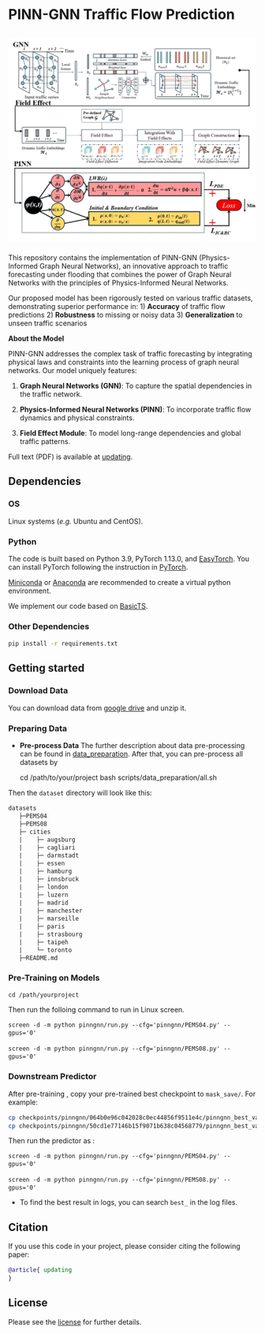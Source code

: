 # PINN-GNN Traffic Flow Prediction
![Loading Model Overview](https://github.com/viviRG2024/PINNGNN/blob/main/asset/framework.jpg "Model Overview")
---

This repository contains the implementation of PINN-GNN (Physics-Informed Graph Neural Networks), an innovative approach to traffic forecasting under flooding that combines the power of Graph Neural Networks with the principles of Physics-Informed Neural Networks. 

Our proposed model has been rigorously tested on various traffic datasets, demonstrating superior performance in: 1) **Accuracy** of traffic flow predictions 2) **Robustness** to missing or noisy data 3) **Generalization** to unseen traffic scenarios

**About the Model**

PINN-GNN addresses the complex task of traffic forecasting by integrating physical laws and constraints into the learning process of graph neural networks. Our model uniquely features:

1. **Graph Neural Networks (GNN)**: To capture the spatial dependencies in the traffic network.

2. **Physics-Informed Neural Networks (PINN)**: To incorporate traffic flow dynamics and physical constraints.

3. **Field Effect Module**: To model long-range dependencies and global traffic patterns.

Full text (PDF) is available at [updating]().

## Dependencies

### OS

Linux systems (*e.g.* Ubuntu and CentOS). 

### Python

The code is built based on Python 3.9, PyTorch 1.13.0, and [EasyTorch](https://github.com/cnstark/easytorch).
You can install PyTorch following the instruction in [PyTorch](https://pytorch.org/get-started/locally/). 

[Miniconda](https://docs.conda.io/en/latest/miniconda.html) or [Anaconda](https://www.anaconda.com/) are recommended to create a virtual python environment.

We implement our code based on [BasicTS](https://github.com/zezhishao/BasicTS/tree/master).

### Other Dependencies

```bash
pip install -r requirements.txt
```

## Getting started

### Download Data

You can download data from [google drive](https://drive.google.com/drive/folders/1F7vzXht4A9tWgiX5Jens-vGLirgVVGti?usp=drive_link) and unzip it.

### Preparing Data


- **Pre-process Data**
The further description about data pre-processing can be found in [data_preparation](/procedure.md).
After that, you can pre-process all datasets by

    cd /path/to/your/project
    bash scripts/data_preparation/all.sh

Then the `dataset` directory will look like this:

```text
datasets
   ├─PEMS04
   ├─PEMS08
   ├─ cities
   |    ├─ augsburg
   |    ├─ cagliari
   |    ├─ darmstadt
   |    ├─ essen
   |    ├─ hamburg
   |    ├─ innsbruck
   |    ├─ london
   |    ├─ luzern
   |    ├─ madrid
   |    ├─ manchester
   |    ├─ marseille
   |    ├─ paris
   |    ├─ strasbourg
   |    ├─ taipeh
   |    └─ toronto
   ├─README.md
```

### Pre-Training on Models

```
cd /path/yourproject
```

Then run the folloing command to run in Linux screen.

```
screen -d -m python pinngnn/run.py --cfg='pinngnn/PEMS04.py' --gpus='0'

screen -d -m python pinngnn/run.py --cfg='pinngnn/PEMS08.py' --gpus='0'

```

### Downstream Predictor

After pre-training , copy your pre-trained best checkpoint to `mask_save/`.
For example:


```bash
cp checkpoints/pinngnn/064b0e96c042028c0ec44856f9511e4c/pinngnn_best_val_MAE.pt mask_save/pinngnn_PEMS04_864.pt
cp checkpoints/pinngnn/50cd1e77146b15f9071b638c04568779/pinngnn_best_val_MAE.pt mask_save/pinngnn_PEMS08_864.pt
```

Then run the predictor as :

```
screen -d -m python pinngnn/run.py --cfg='pinngnn/PEMS04.py' --gpus='0' 

screen -d -m python pinngnn/run.py --cfg='pinngnn/PEMS08.py' --gpus='0'
```

* To find the best result in logs, you can search `best_` in the log files.

## Citation
If you use this code in your project, please consider citing the following paper:
```bibtex
@article{ updating
}
```

## License
Please see the [license](LICENSE) for further details.
